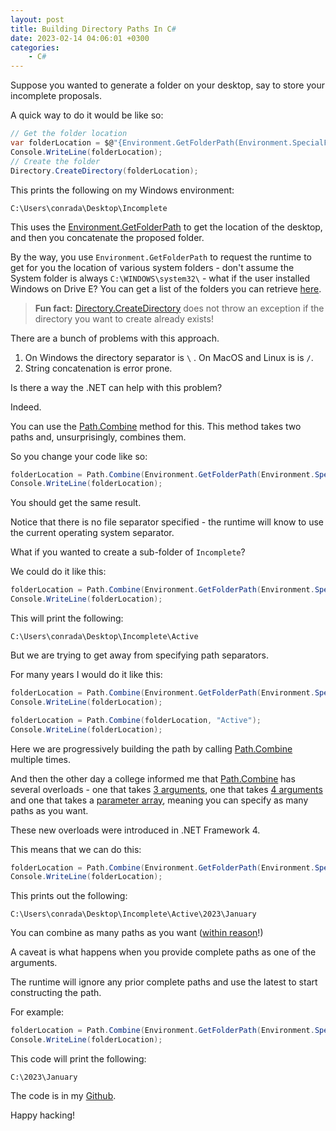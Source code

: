 ```yaml
---
layout: post
title: Building Directory Paths In C#
date: 2023-02-14 04:06:01 +0300
categories:
    - C#
---
```

Suppose you wanted to generate a folder on your desktop, say to store your incomplete proposals.

A quick way to do it would be like so:

```csharp
// Get the folder location
var folderLocation = $@"{Environment.GetFolderPath(Environment.SpecialFolder.Desktop)}\Incomplete";
Console.WriteLine(folderLocation);
// Create the folder
Directory.CreateDirectory(folderLocation);
```
This prints the following on my Windows environment:

```plaintext
C:\Users\conrada\Desktop\Incomplete
```

This uses the [Environment.GetFolderPath](https://learn.microsoft.com/en-us/dotnet/api/system.environment.getfolderpath?view=net-7.0) to get the location of the desktop, and then you concatenate the proposed folder.

By the way, you use `Environment.GetFolderPath` to request the runtime to get for you the location of various system folders - don't assume the System folder is always `C:\WINDOWS\system32\` - what if the user installed Windows on Drive E? You can get a list of the folders you can retrieve [here](https://learn.microsoft.com/en-us/dotnet/api/system.environment.specialfolder?view=net-7.0).

> **Fun fact:** [Directory.CreateDirectory](https://learn.microsoft.com/en-us/dotnet/api/system.io.directory.createdirectory?view=net-7.0) does not throw an exception if the directory you want to create already exists!

There are a bunch of problems with this approach.

1. On Windows the directory separator is `\` . On MacOS and Linux is is `/`.
1. String concatenation is error prone.

Is there a way the .NET can help with this problem?

Indeed.

You can use the [Path.Combine](https://learn.microsoft.com/en-us/dotnet/api/system.io.path.combine?view=net-7.0) method for this. This method takes two paths and, unsurprisingly, combines them.

So you change your code like so:

```csharp
folderLocation = Path.Combine(Environment.GetFolderPath(Environment.SpecialFolder.Desktop), "Incomplete");
Console.WriteLine(folderLocation);
```

You should get the same result.

Notice that there is no file separator specified - the runtime will know to use the current operating system separator.

What if you wanted to create a sub-folder of `Incomplete`?

We could do it like this:

```csharp
folderLocation = Path.Combine(Environment.GetFolderPath(Environment.SpecialFolder.Desktop), "Incomplete\Active");
Console.WriteLine(folderLocation);
```

This will print the following:

```plaintext
C:\Users\conrada\Desktop\Incomplete\Active
```

But we are trying to get away from specifying path separators.

For many years I would do it like this:

```csharp
folderLocation = Path.Combine(Environment.GetFolderPath(Environment.SpecialFolder.Desktop), "Incomplete");
Console.WriteLine(folderLocation);

folderLocation = Path.Combine(folderLocation, "Active");
Console.WriteLine(folderLocation);
```

Here we are progressively building the path by calling [Path.Combine](https://learn.microsoft.com/en-us/dotnet/api/system.io.path.combine?view=net-7.0) multiple times.

And then the other day a college informed me that [Path.Combine](https://learn.microsoft.com/en-us/dotnet/api/system.io.path.combine?view=net-7.0) has several overloads - one that takes [3 arguments](https://learn.microsoft.com/en-us/dotnet/api/system.io.path.combine?view=net-7.0#system-io-path-combine(system-string-system-string-system-string)), one that takes [4 arguments](https://learn.microsoft.com/en-us/dotnet/api/system.io.path.combine?view=net-7.0#system-io-path-combine(system-string-system-string-system-string-system-string)) and one that takes a [parameter array](https://learn.microsoft.com/en-us/dotnet/api/system.io.path.combine?view=net-7.0#system-io-path-combine(system-string())), meaning you can specify as many paths as you want.

These new overloads were introduced in .NET Framework 4.

This means that we can do this:

```csharp
folderLocation = Path.Combine(Environment.GetFolderPath(Environment.SpecialFolder.Desktop), "Incomplete", "Active", "2023", "January");
Console.WriteLine(folderLocation);
```

This prints out the following:

```plaintext
C:\Users\conrada\Desktop\Incomplete\Active\2023\January
```

You can combine as many paths as you want ([within reason](https://learn.microsoft.com/en-us/windows/win32/fileio/maximum-file-path-limitation?tabs=registry)!)

A caveat is what happens when you provide complete paths as one of the arguments.

The runtime will ignore any prior complete paths and use the latest to start constructing the path.

For example:

```csharp
folderLocation = Path.Combine(Environment.GetFolderPath(Environment.SpecialFolder.Desktop), "Incomplete", "Active", @"C:\2023", "January");
Console.WriteLine(folderLocation);
```

This code will print the following:

```plaintext
C:\2023\January
```

The code is in my [Github](https://github.com/conradakunga/BlogCode/tree/master/2023-02-14%20-%20Building%20Paths%20In%20C%23).

Happy hacking!